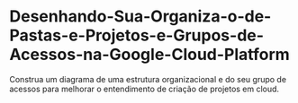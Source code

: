 # Desenhando-Sua-Organiza-o-de-Pastas-e-Projetos-e-Grupos-de-Acessos-na-Google-Cloud-Platform
Construa um diagrama de uma estrutura organizacional e do seu grupo de acessos para melhorar o entendimento de criação de projetos em cloud.
